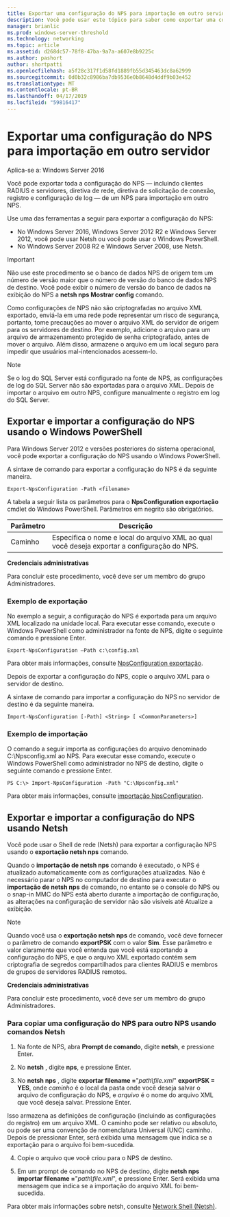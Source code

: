 ```yaml
---
title: Exportar uma configuração do NPS para importação em outro servidor
description: Você pode usar este tópico para saber como exportar uma configuração de servidor de políticas de rede no Windows Server 2016.
manager: brianlic
ms.prod: windows-server-threshold
ms.technology: networking
ms.topic: article
ms.assetid: d268dc57-78f8-47ba-9a7a-a607e8b9225c
ms.author: pashort
author: shortpatti
ms.openlocfilehash: a5f28c317f1d58fd1889fb55d345463dc8a62999
ms.sourcegitcommit: 0d0b32c8986ba7db9536e0b8648d4ddf9b03e452
ms.translationtype: MT
ms.contentlocale: pt-BR
ms.lasthandoff: 04/17/2019
ms.locfileid: "59816417"
---
```

# <a name="export-an-nps-configuration-for-import-on-another-server"></a>Exportar uma configuração do NPS para importação em outro servidor

Aplica-se a: Windows Server 2016

Você pode exportar toda a configuração do NPS — incluindo clientes RADIUS e servidores, diretiva de rede, diretiva de solicitação de conexão, registro e configuração de log — de um NPS para importação em outro NPS. 

Use uma das ferramentas a seguir para exportar a configuração do NPS:

- No Windows Server 2016, Windows Server 2012 R2 e Windows Server 2012, você pode usar Netsh ou você pode usar o Windows PowerShell.
- No Windows Server 2008 R2 e Windows Server 2008, use Netsh.

>[!IMPORTANT]
>Não use este procedimento se o banco de dados NPS de origem tem um número de versão maior que o número de versão do banco de dados NPS de destino. Você pode exibir o número de versão do banco de dados na exibição do NPS a **netsh nps Mostrar config** comando.

Como configurações de NPS não são criptografadas no arquivo XML exportado, enviá-la em uma rede pode representar um risco de segurança, portanto, tome precauções ao mover o arquivo XML do servidor de origem para os servidores de destino. Por exemplo, adicione o arquivo para um arquivo de armazenamento protegido de senha criptografado, antes de mover o arquivo. Além disso, armazene o arquivo em um local seguro para impedir que usuários mal-intencionados acessem-lo.

>[!NOTE]
>Se o log do SQL Server está configurado na fonte de NPS, as configurações de log do SQL Server não são exportadas para o arquivo XML. Depois de importar o arquivo em outro NPS, configure manualmente o registro em log do SQL Server.

## <a name="export-and-import-the-nps-configuration-by-using-windows-powershell"></a>Exportar e importar a configuração do NPS usando o Windows PowerShell

Para Windows Server 2012 e versões posteriores do sistema operacional, você pode exportar a configuração do NPS usando o Windows PowerShell.

A sintaxe de comando para exportar a configuração do NPS é da seguinte maneira. 

    Export-NpsConfiguration -Path <filename>

A tabela a seguir lista os parâmetros para o **NpsConfiguration exportação** cmdlet do Windows PowerShell. Parâmetros em negrito são obrigatórios.

|Parâmetro|Descrição|
|---------|-----------|
|Caminho|Especifica o nome e local do arquivo XML ao qual você deseja exportar a configuração do NPS.|

**Credenciais administrativas**

Para concluir este procedimento, você deve ser um membro do grupo Administradores.

### <a name="export-example"></a>Exemplo de exportação 

No exemplo a seguir, a configuração do NPS é exportada para um arquivo XML localizado na unidade local. Para executar esse comando, execute o Windows PowerShell como administrador na fonte de NPS, digite o seguinte comando e pressione Enter.

`Export-NpsConfiguration –Path c:\config.xml` 

Para obter mais informações, consulte [NpsConfiguration exportação](https://technet.microsoft.com/library/jj872749.aspx).

Depois de exportar a configuração do NPS, copie o arquivo XML para o servidor de destino.

A sintaxe de comando para importar a configuração do NPS no servidor de destino é da seguinte maneira.

    Import-NpsConfiguration [-Path] <String> [ <CommonParameters>]

### <a name="import-example"></a>Exemplo de importação

O comando a seguir importa as configurações do arquivo denominado C:\Npsconfig.xml ao NPS. Para executar esse comando, execute o Windows PowerShell como administrador no NPS de destino, digite o seguinte comando e pressione Enter.

    PS C:\> Import-NpsConfiguration -Path "C:\Npsconfig.xml"

Para obter mais informações, consulte [importação NpsConfiguration](https://technet.microsoft.com/library/jj872750.aspx).

## <a name="export-and-import-the-nps-configuration-by-using-netsh"></a>Exportar e importar a configuração do NPS usando Netsh

Você pode usar o Shell de rede \(Netsh\) para exportar a configuração NPS usando o **exportação netsh nps** comando.

Quando o **importação de netsh nps** comando é executado, o NPS é atualizado automaticamente com as configurações atualizadas. Não é necessário parar o NPS no computador de destino para executar o **importação de netsh nps** de comando, no entanto se o console do NPS ou o snap-in MMC do NPS está aberto durante a importação de configuração, as alterações na configuração de servidor não são visíveis até Atualize a exibição. 

>[!NOTE]
>Quando você usa o **exportação netsh nps** de comando, você deve fornecer o parâmetro de comando **exportPSK** com o valor **Sim**. Esse parâmetro e valor claramente que você entenda que você está exportando a configuração do NPS, e que o arquivo XML exportado contém sem criptografia de segredos compartilhados para clientes RADIUS e membros de grupos de servidores RADIUS remotos.

**Credenciais administrativas**

Para concluir este procedimento, você deve ser um membro do grupo Administradores.

### <a name="to-copy-an-nps-configuration-to-another-nps-using-netsh-commands"></a>Para copiar uma configuração do NPS para outro NPS usando comandos Netsh

1. Na fonte de NPS, abra **Prompt de comando**, digite **netsh**, e pressione Enter.

2. No **netsh** , digite **nps**, e pressione Enter. 

3. No **netsh nps** , digite **exportar filename =**"*path\file.xml*" **exportPSK = YES**, onde *caminho* é o local da pasta onde você deseja salvar o arquivo de configuração do NPS, e *arquivo* é o nome do arquivo XML que você deseja salvar. Pressione Enter. 

Isso armazena as definições de configuração \(incluindo as configurações do registro\) em um arquivo XML. O caminho pode ser relativo ou absoluto, ou pode ser uma convenção de nomenclatura Universal \(UNC\) caminho. Depois de pressionar Enter, será exibida uma mensagem que indica se a exportação para o arquivo foi bem-sucedida.

4. Copie o arquivo que você criou para o NPS de destino.

5. Em um prompt de comando no NPS de destino, digite **netsh nps importar filename =**"*path\file.xml*", e pressione Enter. Será exibida uma mensagem que indica se a importação do arquivo XML foi bem-sucedida.

Para obter mais informações sobre netsh, consulte [Network Shell (Netsh)](../netsh/netsh.md).

